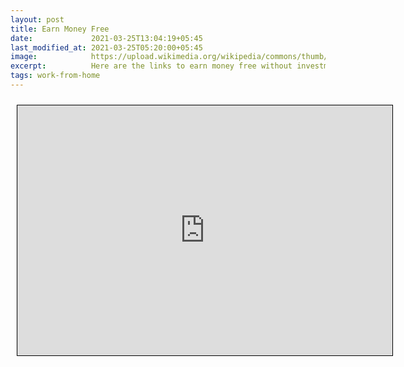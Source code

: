 ```yaml
---
layout: post
title: Earn Money Free
date:             2021-03-25T13:04:19+05:45
last_modified_at: 2021-03-25T05:20:00+05:45
image:            https://upload.wikimedia.org/wikipedia/commons/thumb/4/41/Underground.svg/1267px-Underground.svg.png
excerpt:          Here are the links to earn money free without investment from home.
tags: work-from-home
---
```



<iframe src="https://docs.google.com/spreadsheets/d/e/2PACX-1vS7eNd8b44ZFFF5ZpE1xdcr0AR0h8t2lEBmHZsbxvMv_lu1eALbC2A8CJoS23z22UIeqcp_COuabOPk/pubhtml?gid=1248142820&amp;single=true&amp;widget=true&amp;headers=false" scrolling="no" style="border: 1px solid black; position: relative; margin-left: 10px; margin-top: 10px; width: 600px; height: 400px; ">
</iframe>

